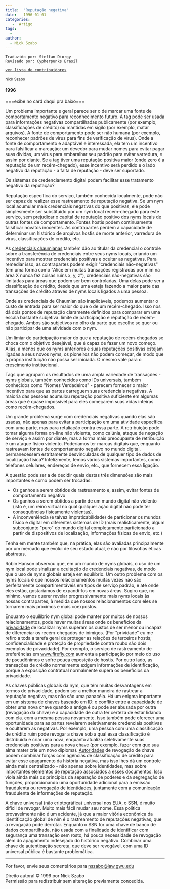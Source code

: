 ```yaml
---
title:  "Reputação negativa"
date:   1996-01-01
categories:
   -  Artigo
tags:
  -
author:
  - Nick Szabo
---
```

```
Traduzido por: Steffan Diorgy 
Revisado por: Cypherpunks Brasil
```
[```ver lista de contribuidores```](/about/#contribuidores)


<small>Nick Szabo</small>  

#### 1996  

===exibe no card daqui pra baixo===

Um problema importante e geral parece ser o de marcar uma fonte de comportamento negativo para reconhecimento futuro. A tag pode ser usada para informações negativas compartilhadas publicamente (por exemplo, classificações de crédito) ou mantidas em sigilo (por exemplo, matar arquivos). A fonte de comportamento pode ser não humana (por exemplo, reconhecer padrões de vírus para fins de verificação de vírus). Onde a fonte de comportamento é adaptável e interessada, ela tem um incentivo para falsificar a marcação: um devedor para mudar nomes para evitar pagar suas dívidas, um vírus para embaralhar seu padrão para evitar varredura, e assim por diante. Se a tag tiver uma reputação positiva maior (onde zero é a reputação de um recém-chegado), esse incentivo será perdido e o lado negativo da reputação - a falta de reputação - deve ser suportado.

Os sistemas de credenciamento digital podem facilitar esse tratamento negativo da reputação?

Reputação específica do serviço, também conhecida localmente, pode não ser capaz de realizar esse rastreamento de reputação negativa. Se um nym local acumular mais credenciais negativas do que positivas, ele pode simplesmente ser substituído por um nym local recém-chegado para este serviço, sem prejudicar o capital de reputação positivo dos nyms locais de outras fontes de comportamento. Fontes hostis podem continuamente falsificar novatos inocentes. As contrapartes perdem a capacidade de determinar um histórico de arquivos hostis de morte anterior, varredura de vírus, classificações de crédito, etc.

As [credenciais chaumianas](http://www.chaum.com/publications/Security_Wthout_Identification.html) também dão ao titular da credencial o controle sobre a transferência de credenciais entre seus nyms locais, criando um incentivo para mostrar credenciais positivas e ocultar as negativas. Para remediar isso, as contrapartes podem exigir "credenciais não-negativas" (em uma forma como "Alice em muitas transações registradas por mim na área X nunca fez coisas ruins x, y, z"), credenciais não-negativas são limitadas para áreas que podem ser bem controladas. Uma delas pode ser a classificação de crédito, desde que uma esteja fazendo a maior parte das transações de crédito através de nyms locais ligados a uma pessoa.

Onde as credenciais de Chaumian são inaplicáveis, podemos aumentar o custo de entrada para ser maior do que o de um recém-chegado. Isso nos dá dois pontos de reputação claramente definidos para comparar em uma escala bastante subjetiva: limite de participação e reputação de recém-chegado. Ambos são subjetivos no olho da parte que escolhe se quer ou não participar de uma atividade com o nym.

Um limiar de participação maior do que a reputação de recém-chegados se choca com o objetivo desejável, que é capaz de fazer um novo começo. Aliás, a menos que os nyms anteriores e suas reputações positivas estejam ligadas a seus novos nyms, os pioneiros não podem começar, de modo que a própria instituição não possa ser iniciada. O mesmo vale para o crescimento institucional.

Tags que agrupam os resultados de uma ampla variedade de transações - nyms globais, também conhecidos como IDs universais, também conhecidos como "Nomes Verdadeiros" - parecem fornecer o maior incentivo para que as partes carreguem suas credenciais negativas. A maioria das pessoas acumulou reputação positiva suficiente em algumas áreas que é quase impossível para eles começarem suas vidas inteiras como recém-chegados.

Um grande problema surge com credenciais negativas quando elas são usadas, não apenas para evitar a participação em uma atividade específica com uma parte, mas para retaliação contra essa parte. A retribuição pode tomar alguma forma on-line não violenta, como calúnia, ataque de negação de serviço e assim por diante, mas a forma mais preocupante de retribuição é um ataque físico violento. Poderíamos ter marcas digitais que, enquanto rastreavam fontes de comportamento negativo no mundo digital, permanecessem estritamente desvinculadas de qualquer tipo de dados de localização física? Infelizmente, temos vários sistemas importantes, como telefones celulares, endereços de envio, etc., que fornecem essa ligação.

A questão pode ser a de decidir quais destas três dimensões são mais importantes e como podem ser trocadas:

*   Os ganhos a serem obtidos de rastreamento e, assim, evitar fontes de comportamento negativo
*   Os ganhos a serem obtidos a partir de um mundo digital não violento (isto é, um reino virtual no qual qualquer ação digital não pode ter consequências fisicamente violentas).
*   A inconveniência (e talvez impraticabilidade) de particionar os mundos físico e digital em diferentes sistemas de ID (mais realisticamente, algum subconjunto "puro" do mundo digital completamente particionado a partir de dispositivos de localização, informações físicas de envio, etc.)

Tenha em mente também que, na prática, elas são avaliadas principalmente por um mercado que evolui de seu estado atual, e não por filosofias éticas abstratas.

Robin Hanson observou que, em um mundo de nyms globais, o uso de um nym local pode sinalizar a ocultação de credenciais negativas, de modo que o uso de nyms globais esteja em equilíbrio. Um outro problema com os nyms locais é que nossos relacionamentos muitas vezes não são perfeitamente compartimentáveis ​​em tipos de serviço padrão, e até onde eles estão, gostaríamos de expandi-los em novas áreas. Sugiro que, no mínimo, vamos querer revelar progressivamente mais nyms locais às nossas contrapartes, à medida que nossos relacionamentos com eles se tornarem mais próximos e mais coexpostos.

Enquanto o equilíbrio nym global pode manter por muitos de nossos relacionamentos, pode haver muitas áreas onde os benefícios da [privacidade](http://szabo.best.vwh.net/smart_contracts_glossary.html#privity) de localizar nyms superam os custos de ser menor ou incapaz de diferenciar os recém-chegados de inimigos. (Por "prividade" eu me refiro a toda a tarefa geral de proteger as relações de terceiros hostis; confidencialidade e proteção de propriedade contra roubo são dois exemplos de privacidade). Por exemplo, o serviço de rastreamento de preferências em www.firefly.com aumenta a participação por meio do uso de pseudônimos e sofre pouca exposição de hostis. Por outro lado, as transações de crédito normalmente exigem informações de identificação, porque a exposição contratual normalmente supera os benefícios da privacidade.

As chaves públicas globais da nym, que têm muitas desvantagens em termos de privacidade, podem ser a melhor maneira de rastrear a reputação negativa, mas não são uma panacéia. Há um enigma importante em um sistema de chaves baseado em ID: o conflito entre a capacidade de obter uma nova chave quando a antiga é ou pode ser abusada por outra (revogação da chave) e a capacidade de outra ter certeza de estar lidando com ela. com a mesma pessoa novamente. Isso também pode oferecer uma oportunidade para as partes revelarem seletivamente credenciais positivas e ocultarem as negativas. Por exemplo, uma pessoa com uma classificação de crédito ruim pode revogar a chave sob a qual essa classificação é distribuída e criar uma nova, enquanto atualiza seletivamente suas credenciais positivas para a nova chave (por exemplo, fazer com que sua alma mater crie um novo diploma). [Autoridades](http://szabo.best.vwh.net/authorities.html) de revogação de chave podem combinar forças com agências de classificação de crédito para evitar esse apagamento da história negativa, mas isso lhes dá um controle ainda mais centralizado - não apenas sobre identidades, mas sobre importantes elementos de reputação associados a esses documentos. Isso viola ainda mais os princípios da separação de poderes e da segregação de funções, proporcionando uma oportunidade adicional para a emissão fraudulenta ou revogação de identidades, juntamente com a comunicação fraudulenta de informações de reputação.

A chave universal (não criptográfica) universal nos EUA, o SSN, é muito difícil de revogar. Muito mais fácil mudar seu nome. Essa política provavelmente não é um acidente, já que a maior vitória econômica da identificação global de nim é o rastreamento de reputações negativas, que a revogação pode derrotar. Enquanto o SSN for uma chave de banco de dados compartilhada, não usada com a finalidade de identificar com segurança uma transação sem rosto, há pouca necessidade de revogação além do apagamento indesejado do histórico negativo. Combinar uma chave de autenticação secreta, que deve ser revogável, com uma ID universal pública é bastante problemática.

* * *

Por favor, envie seus comentários para nszabo@law.gwu.edu

Direito autoral © 1996 por Nick Szabo  
Permissão para redistribuir sem alteração previamente concedida.

